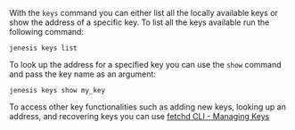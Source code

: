 
With the ```keys``` command you can either list all the locally available keys or show the address of a specific key. To list all the keys available run the following command:
```
jenesis keys list
```

To look up the address for a specified key you can use the ```show``` command and pass the key name as an argument:
```
jenesis keys show my_key
```
To access other key functionalities such as adding new keys, looking up an address, and recovering keys you can use [fetchd CLI - Managing Keys](https://docs.fetch.ai/ledger_v2/cli-keys/)

